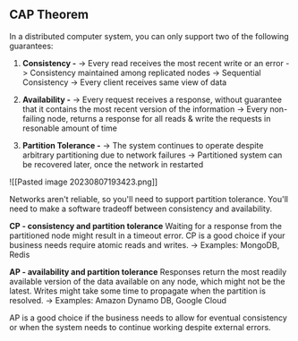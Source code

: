 ## CAP Theorem

In a distributed computer system, you can only support two of the following guarantees:
1. **Consistency -** 
	-> Every read receives the most recent write or an error
	-> Consistency maintained among replicated nodes
	-> Sequential Consistency
	-> Every client receives same view of data 
	
2. **Availability -**
	-> Every request receives a response, without guarantee that it contains the most recent version of the information
	-> Every non-failing node, returns a response for all reads & write the requests in resonable amount of time
	
3. **Partition Tolerance -** 
	-> The system continues to operate despite arbitrary partitioning due to network failures
	-> Partitioned system can be recovered later, once the network in restarted
	

![[Pasted image 20230807193423.png]]

Networks aren't reliable, so you'll need to support partition tolerance. You'll need to make a software tradeoff between consistency and availability.

**CP - consistency and partition tolerance**
Waiting for a response from the partitioned node might result in a timeout error. CP is a good choice if your business needs require atomic reads and writes.
-> Examples: MongoDB, Redis 

**AP - availability and partition tolerance**
Responses return the most readily available version of the data available on any node, which might not be the latest. Writes might take some time to propagate when the partition is resolved.
-> Examples: Amazon Dynamo DB, Google Cloud

AP is a good choice if the business needs to allow for eventual consistency or when the system needs to continue working despite external errors.